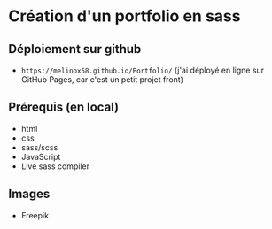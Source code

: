 # Création d'un portfolio en sass

## Déploiement sur github

- ```https://melinox58.github.io/Portfolio/```
(j'ai déployé en ligne sur GitHub Pages, car c'est un petit projet front)

## Prérequis (en local)
- html
- css
- sass/scss
- JavaScript
- Live sass compiler

## Images
- Freepik







